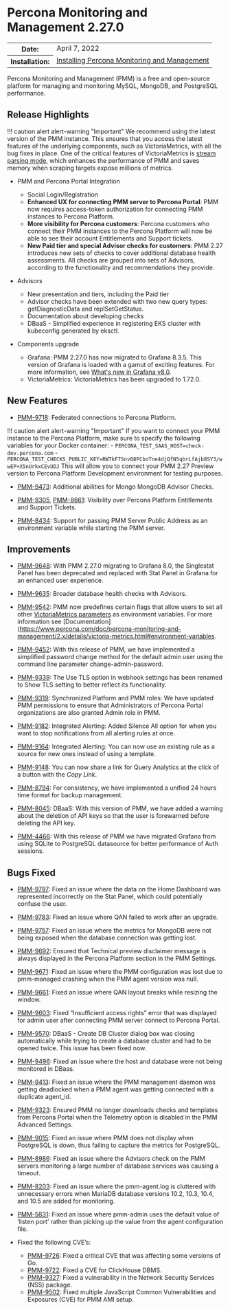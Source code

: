 # Percona Monitoring and Management 2.27.0

<table class="docutils field-list" frame="void" rules="none">
  <colgroup>
    <col class="field-name">
    <col class="field-body">
  </colgroup>
  <tbody valign="top">
    <tr class="field-odd field">
      <th class="field-name">Date:</th>
      <td class="field-body">April 7, 2022</td>
    </tr>
    <tr class="field-even field">
      <th class="field-name">Installation:</th>
      <td class="field-body">
        <a class="reference external" href="https://www.percona.com/software/pmm/quickstart">Installing Percona Monitoring and Management</a></td>
    </tr>
  </tbody>
</table>

Percona Monitoring and Management (PMM) is a free and open-source platform for managing and monitoring MySQL, MongoDB, and PostgreSQL performance.

## Release Highlights

!!! caution alert alert-warning "Important"
    We recommend using the latest version of the PMM instance. This ensures that you access the latest features of the underlying components, such as VictoriaMetrics, with all the bug fixes in place. One of the critical features of VictoriaMetrics is [stream parsing mode](https://docs.victoriametrics.com/vmagent.html#stream-parsing-mode), which enhances the performance of PMM and saves memory when scraping targets expose millions of metrics.

* PMM and Percona Portal Integration

    - Social Login/Registration
    - **Enhanced UX for connecting PMM server to Percona Portal**: PMM now requires access-token authorization for connecting PMM instances to Percona Platform.
    - **More visibility for Percona customers**: Percona customers who connect their PMM instances to the Percona Platform will now be able to see their account Entitlements and Support tickets.
    - **New Paid tier and special Advisor checks for customers**: PMM 2.27 introduces new sets of checks to cover additional database health assessments. All checks are grouped into sets of Advisors, according to the functionality and recommendations they provide. 

* Advisors
    - New presentation and tiers, including the Paid tier 
    - Advisor checks have been extended with two new query types: getDiagnosticData and replSetGetStatus. 
    - Documentation about developing checks 
    - DBaaS - Simplified experience in registering EKS cluster with kubeconfig generated by eksctl.

* Components upgrade
    - Grafana: PMM 2.27.0 has now migrated to Grafana 8.3.5. This version of Grafana is loaded with a gamut of exciting features. For more information, see [What's new in Grafana v8.0](https://grafana.com/docs/grafana/latest/whatsnew/whats-new-in-v8-0/).
    - VictoriaMetrics: VictoriaMetrics has been upgraded to 1.72.0.


## New Features

- [PMM-9718](https://jira.percona.com/browse/PMM-9718): Federated connections to Percona Platform.

!!! caution alert alert-warning "Important"
    If you want to connect your PMM instance to the Percona Platform, make sure to specify the following variables for your Docker container: 
    - `PERCONA_TEST_SAAS_HOST=check-dev.percona.com`
    - `PERCONA_TEST_CHECKS_PUBLIC_KEY=RWTkF7Snv08FCboTne4djQfN5qbrLfAjb8SY3/wwEP+X5nUrkxCEvUDJ`
This will allow you to connect your PMM 2.27 Preview version to Percona Platform Development environment for testing purposes.

- [PMM-9473](https://jira.percona.com/browse/PMM-9473): Additional abilities for Mongo MongoDB Advisor Checks.

- [PMM-9305](https://jira.percona.com/browse/PMM-9305), [PMM-8661](https://jira.percona.com/browse/PMM-8661): Visibility over Percona Platform Entitlements and Support Tickets.

- [PMM-8434](https://jira.percona.com/browse/PMM-8434): Support for passing PMM Server Public Address as an environment variable while starting the PMM server.


## Improvements

- [PMM-9648](https://jira.percona.com/browse/PMM-9648): With PMM 2.27.0 migrating to Grafana 8.0, the Singlestat Panel has been deprecated and replaced with Stat Panel in Grafana for an enhanced user experience.

- [PMM-9635](https://jira.percona.com/browse/PMM-9635): Broader database health checks with Advisors.

- [PMM-9542](https://jira.percona.com/browse/PMM-9542): PMM now predefines certain flags that allow users to set all other [VictoriaMetrics parameters](https://docs.victoriametrics.com/#list-of-command-line-flags) as environment variables. For more information see [Documentation](https://www.percona.com/doc/percona-monitoring-and-management/2.x/details/victoria-metrics.html#environment-variables.

- [PMM-9452](https://jira.percona.com/browse/PMM-9452): With this release of PMM, we have implemented a simplified password change method for the default admin user using the command line parameter change-admin-password.

- [PMM-9339](https://jira.percona.com/browse/PMM-9339): The Use TLS option in webhook settings has been renamed to Show TLS setting to better reflect its functionality.
 
- [PMM-9319](https://jira.percona.com/browse/PMM-9319): Synchronized Platform and PMM roles: We have updated PMM permissions to ensure that Administrators of Percona Portal organizations are also granted Admin role in PMM. 

- [PMM-9182](https://jira.percona.com/browse/PMM-9182): Integrated Alerting: Added Silence All  option for when you want to stop notifications from all alerting rules at once.

- [PMM-9164](https://jira.percona.com/browse/PMM-9182): Integrated Alerting: You can now use an existing rule as a source for new ones instead of using a template.
 
- [PMM-9148](https://jira.percona.com/browse/PMM-9148): You can now share a link for Query Analytics at the click of a button with the *Copy Link*.
 
 - [PMM-8794](https://jira.percona.com/browse/PMM-8794): For consistency, we have implemented a unified 24 hours time format for backup management.
 
- [PMM-8045](https://jira.percona.com/browse/PMM-8045): DBaaS: With this version of PMM, we have added a warning about the deletion of API keys so that the user is forewarned before deleting the API key.
  
- [PMM-4466](https://jira.percona.com/browse/PMM-4466): With this release of PMM we have migrated Grafana from using SQLite to PostgreSQL datasource for better performance of Auth sessions.

## Bugs Fixed

 - [PMM-9797](https://jira.percona.com/browse/PMM-9797): Fixed an issue where the data on the Home Dashboard was represented incorrectly on the Stat Panel, which could potentially confuse the user.
 
 - [PMM-9783](https://jira.percona.com/browse/PMM-9783): Fixed an issue where QAN failed to work after an upgrade.
 
 - [PMM-9757](https://jira.percona.com/browse/PMM-9757): Fixed an issue where the metrics for MongoDB were not being exposed when the database connection was getting lost.
 
 - [PMM-9692](https://jira.percona.com/browse/PMM-9692): Ensured that Technical preview disclaimer message is always displayed in the Percona Platform section in the PMM Settings. 
 
- [PMM-9671](https://jira.percona.com/browse/PMM-9671): Fixed an issue where the PMM configuration was lost due to pmm-managed crashing when the PMM agent version was null.
 
- [PMM-9661](https://jira.percona.com/browse/PMM-9661): Fixed an issue where QAN layout breaks while resizing the window.
 
- [PMM-9603](https://jira.percona.com/browse/PMM-9603): Fixed “Insufficient access rights” error that was displayed  for admin user after connecting  PMM server connect to Percona Portal. 
  
- [PMM-9570](https://jira.percona.com/browse/PMM-9570): DBaaS - Create DB Cluster dialog box was closing automatically while trying to create  a database cluster and had to be opened twice. This issue has been fixed now.
 
- [PMM-9496](https://jira.percona.com/browse/PMM-9496): Fixed an issue where the host and database were not being monitored in DBaas.
 
 - [PMM-9413](https://jira.percona.com/browse/PMM-9413): Fixed an issue where the PMM management daemon was getting deadlocked when a PMM agent was getting connected with a duplicate agent_id.
 
 - [PMM-9323](https://jira.percona.com/browse/PMM-9323): Ensured PMM no longer downloads checks and templates from Percona Portal when the Telemetry option is disabled in the PMM Advanced Settings.
 
 - [PMM-9015](https://jira.percona.com/browse/PMM-9015): Fixed an issue where PMM does not display when PostgreSQL is down, thus failing to capture the metrics for PostgreSQL.
 
 - [PMM-8986](https://jira.percona.com/browse/PMM-8986): Fixed an issue where the Advisors check on the PMM servers monitoring a large number of database services was causing a timeout. 
 
 
 - [PMM-8203](https://jira.percona.com/browse/PMM-8203): Fixed an issue where the pmm-agent.log is cluttered with unnecessary errors when MariaDB database versions 10.2, 10.3, 10.4, and 10.5 are added for monitoring.
 
 - [PMM-5831](https://jira.percona.com/browse/PMM-5831): Fixed an issue where pmm-admin uses the default value of ‘listen port’ rather than picking up the value from the agent configuration file.
 
 
- Fixed the following CVE’s:

    - [PMM-9726](https://jira.percona.com/browse/PMM-9726): Fixed a critical CVE that was affecting some versions of Go.
    - [PMM-9722](https://jira.percona.com/browse/PMM-9722): Fixed a CVE for ClickHouse DBMS.
    - [PMM-9327](https://jira.percona.com/browse/PMM-9327): Fixed a vulnerability in the Network Security Services (NSS) package.
    - [PMM-9502](https://jira.percona.com/browse/PMM-9502): Fixed multiple JavaScript Common Vulnerabilities and Exposures (CVE) for PMM AMI setup.

